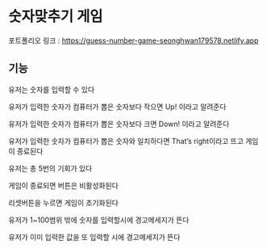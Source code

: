 # 숫자맞추기 게임
포트폴리오 링크 : <https://guess-number-game-seonghwan179578.netlify.app>

기능
------------------------------------------------------------------------------------
유저는 숫자를 입력할 수 있다

유저가 입력한 숫자가 컴퓨터가 뽑은 숫자보다 작으면 Up! 이라고 알려준다

유저가 입력한 숫자가 컴퓨터가 뽑은 숫자보다 크면 Down! 이라고 알려준다

유저가 입력한 숫자가 컴퓨터가 뽑은 숫자와 일치하다면 That’s right이라고 뜨고 게임이 종료된다

유저는 총 5번의 기회가 있다

게임이 종료되면 버튼은 비활성화된다

리셋버튼을 누르면 게임이 초기화된다

유저가 1~100범위 밖에 숫자를 입력할시에 경고메세지가 뜬다

유저가 이미 입력한 값을 또 입력할 시에 경고메세지가 뜬다
